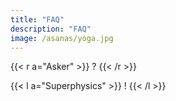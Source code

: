 ```yaml
---
title: "FAQ"
description: "FAQ"
image: /asanas/yoga.jpg
---
```



{{< r a="Asker" >}}
?
{{< /r >}}


{{< l a="Superphysics" >}}
!
{{< /l >}}

